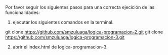 Por favor seguir los siguientes pasos para una correcta ejecición de las funcionalidades:

1. ejecutar los siguientes comandos en la terminal.

git clone https://github.com/smzuluaga/logica-programacion-2.git
git clone https://github.com/smzuluaga/logica-programacion-3.git

2. abrir el index.html de logica-programacion-3.
